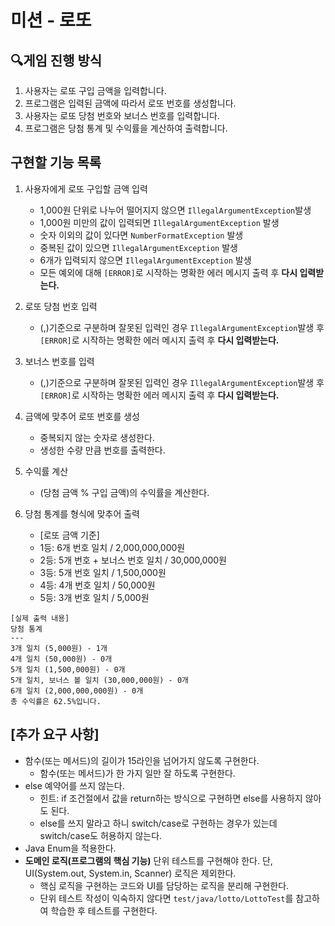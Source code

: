 # 미션 - 로또

## 🔍게임 진행 방식

1. 사용자는 로또 구입 금액을 입력합니다.
2. 프로그램은 입력된 금액에 따라서 로또 번호를 생성합니다.
3. 사용자는 로또 당첨 번호와 보너스 번호를 입력합니다.
4. 프로그램은 당첨 통계 및 수익률을 계산하여 출력합니다.

## 구현할 기능 목록

1. 사용자에게 로또 구입할 금액 입력
    - 1,000원 단위로 나누어 떨어지지 않으면 `IllegalArgumentException`발생
    - 1,000원 미만의 값이 입력되면 `IllegalArgumentException` 발생
    - 숫자 이외의 값이 있다면 `NumberFormatException` 발생
    - 중복된 값이 있으면 `IllegalArgumentException` 발생
    - 6개가 입력되지 않으면 `IllegalArgumentException` 발생
    - 모든 예외에 대해 `[ERROR]`로 시작하는 명확한 에러 메시지 출력 후 **다시 입력받는다.**

2. 로또 당첨 번호 입력
    - (,)기준으로 구분하며 잘못된 입력인 경우 `IllegalArgumentException`발생 후 `[ERROR]`로 시작하는 명확한 에러 메시지 출력 후 **다시 입력받는다.**

3. 보너스 번호를 입력
    - (,)기준으로 구분하며 잘못된 입력인 경우 `IllegalArgumentException`발생 후 `[ERROR]`로 시작하는 명확한 에러 메시지 출력 후 **다시 입력받는다.**

4. 금액에 맞추어 로또 번호를 생성
    - 중복되지 않는 숫자로 생성한다.
    - 생성한 수량 만큼 번호를 출력한다.

5. 수익률 계산
    - (당첨 금액 % 구입 금액)의 수익률을 계산한다.


6. 당첨 통계를 형식에 맞추어 출력
    - [로또 금액 기준]
    - 1등: 6개 번호 일치 / 2,000,000,000원
    - 2등: 5개 번호 + 보너스 번호 일치 / 30,000,000원
    - 3등: 5개 번호 일치 / 1,500,000원
    - 4등: 4개 번호 일치 / 50,000원
    - 5등: 3개 번호 일치 / 5,000원 
```
[실제 출력 내용]
당첨 통계
---
3개 일치 (5,000원) - 1개
4개 일치 (50,000원) - 0개
5개 일치 (1,500,000원) - 0개
5개 일치, 보너스 볼 일치 (30,000,000원) - 0개
6개 일치 (2,000,000,000원) - 0개
총 수익률은 62.5%입니다.
```

## [추가 요구 사항]

- 함수(또는 메서드)의 길이가 15라인을 넘어가지 않도록 구현한다.
    - 함수(또는 메서드)가 한 가지 일만 잘 하도록 구현한다.
- else 예약어를 쓰지 않는다.
    - 힌트: if 조건절에서 값을 return하는 방식으로 구현하면 else를 사용하지 않아도 된다.
    - else를 쓰지 말라고 하니 switch/case로 구현하는 경우가 있는데 switch/case도 허용하지 않는다.
- Java Enum을 적용한다.
- **도메인 로직(프로그램의 핵심 기능)** 단위 테스트를 구현해야 한다. 단, UI(System.out, System.in, Scanner) 로직은 제외한다.
    - 핵심 로직을 구현하는 코드와 UI를 담당하는 로직을 분리해 구현한다.
    - 단위 테스트 작성이 익숙하지 않다면 `test/java/lotto/LottoTest`를 참고하여 학습한 후 테스트를 구현한다.